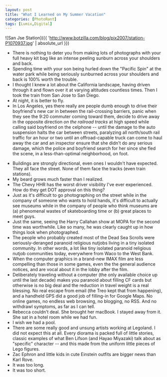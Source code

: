 ```yaml
---
layout: post
title: "What I Learned on My Summer Vacation"
categories: [PhotoRant]
tags: [Lumix,Digital]
---
```

![San Jse Station]({{ 'http://www.botzilla.com/blog/pix2007/station-P1070937.jpg' | absolute_url }})

* There is nothing to deter you from making lots of photographs with your full heavy kit bag like an intense peeling sunburn across your shoulders and back.
* Spending time with your son being hurled down the "Pacific Spin" at the water park while being seriously sunburned across your shoulders and back is 100% worth the trouble.
* I thought I knew a lot about the California landscape, having driven through it and flown over it at varying altitudes countless times. Then I took the train from San Jose to San Diego.
* At night, it is better to fly.
* In Los Angeles, yes there really are people dumb enough to drive their boyfriend's new car in between the rail-crossing barriers, panic when they see the 9:20 commuter coming toward them, decide to drive away in the opposite direction <i>on the railroad tracks</i> at high speed while calling said boyfriend on the celphone -- until the damage to the auto suspension halts the car between streets, paralyzing all north/south rail traffic for an hour or two  until an offroad-capable truck can come to haul away the car and an inspector ensure that she didn't do any serious damage, which the police and boyfriend search for her since she fled the scene, in a less-than-optimal neighborhood, on foot.
<!--more-->
* Buildings are strongly directional, even ones I wouldn't have expected. They all face the street. None of them face the tracks (even train stations).
* My beard grows much faster than I realized.
* The Chevy HHR has the worst driver visibility I've ever experienced. How do they get DOT approval on this thing?
* Just as it's difficult to go photographing on the street while in the company of someone who wants to hold hands, it's difficult to actually see museums while in the company of people who think museums are (a) phenomenal wastes of skateboarding time or (b) great places to meet guys.
* Just the same, seeing the Harry Callahan show at MOPA for the second time was worthwhile. Like so many, he was clearly caught up in how things look when photographed.
* The people who probably created most of the Dead Sea Scrolls were seriously-deranged paranoid religious nutjobs living in a tiny isolated community. In other words, a lot like tiny isolated paranoid religious nutjob communities today, everywhere from Waco to the West Bank.
* When the computer graphics in a brand-new IMAX film are less compelling than those in some games, even the the general audience notices, and are vocal about it in the lobby after the film.
* Deliberately traveling without a computer (the only available choice up until the last decade) makes you paranoid about filling CF cards but otherwise is no big deal and the reduction in travel weight is a real blessing. No real escape from email (the Treo kept that from happening), and a handheld GPS did a good job of filling-in for Google Maps. No online games, no endless web browsing, no blogging, no RSS. And no withdrawl symptoms, as far as I can tell.
* Rebecca couldn't deal. She brought her macBook. I stayed away from it. She sat in a hotel room while we had fun.
* I wish we had a pool.
* There are some really good and unsung artists working at Legoland. I did not expect this at all. Every diorama is packed full of little stories, classic examples of what Ben Lifson (and Hayao Miyazaki) talk about as "specific" character -- and this made from the uniform little pieces of Lego figures.
* Zac Ephron and little kids in cute Einstein outfits are bigger news than Karl Rove.
* It was too long.
* It was too short.

